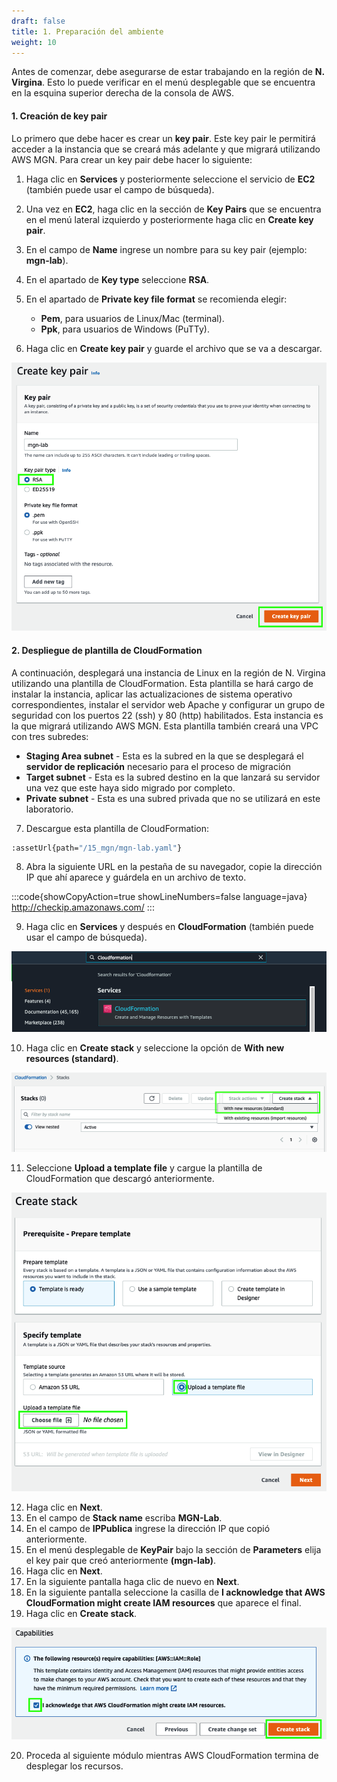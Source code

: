 ```yaml
---
draft: false
title: 1. Preparación del ambiente
weight: 10
---
```

Antes de comenzar, debe asegurarse de estar trabajando en la región de **N. Virgina**. Esto lo puede verificar en el menú desplegable que se encuentra en la esquina superior derecha de la consola de AWS.

#### 1. Creación de key pair

Lo primero que debe hacer es crear un **key pair**. Este key pair le permitirá acceder a la instancia que se creará más adelante y que migrará utilizando AWS MGN. Para crear un key pair debe hacer lo siguiente:

1. Haga clic en **Services** y posteriormente seleccione el servicio de **EC2** (también puede usar el campo de búsqueda).

2. Una vez en **EC2**, haga clic en la sección de **Key Pairs** que se encuentra en el menú lateral izquierdo  y posteriormente haga clic en **Create key pair**.
3. En el campo de **Name** ingrese un nombre para su key pair (ejemplo: **mgn-lab**).
4. En el apartado de **Key type** seleccione **RSA**.
5. En el apartado de  **Private key file format** se recomienda elegir:
    - **Pem**, para usuarios de Linux/Mac (terminal).
    - **Ppk**, para usuarios de Windows (PuTTy).
6. Haga clic en **Create key pair** y guarde el archivo que se va a descargar.

![Create key pair](/static/images/mgn/createkeypair.png)


#### 2. Despliegue de plantilla de CloudFormation

A continuación, desplegará una instancia de Linux en la región de N. Virgina utilizando una plantilla de CloudFormation. Esta plantilla se hará cargo de instalar la instancia, aplicar las actualizaciones de sistema operativo correspondientes, instalar el servidor web Apache y configurar un grupo de seguridad con los puertos 22 (ssh) y 80 (http) habilitados. Esta instancia es la que migrará utilizando AWS MGN. Esta plantilla también creará una VPC con tres subredes:

* **Staging Area subnet** - Esta es la subred en la que se desplegará el **servidor de replicación** necesario para el proceso de migración
*  **Target subnet** - Esta es la subred destino en la que lanzará su servidor una vez que este haya sido migrado por completo.
*  **Private subnet** - Esta es una subred privada que no se utilizará en este laboratorio.


7. Descargue esta plantilla de CloudFormation:

```bash
:assetUrl{path="/15_mgn/mgn-lab.yaml"}
```

8. Abra la siguiente URL en la pestaña de su navegador, copie la dirección IP que ahí aparece y guárdela en un archivo de texto.

:::code{showCopyAction=true showLineNumbers=false language=java}
http://checkip.amazonaws.com/
:::

9. Haga clic en **Services** y después en **CloudFormation** (también puede usar el campo de búsqueda).

![CloudFormation](/static/images/mgn/cloudformation1.png)

10. Haga clic en **Create stack** y seleccione la opción de **With new resources (standard)**.

![CloudFormation](/static/images/mgn/cloudformation2.png)

11. Seleccione **Upload a template file** y cargue la plantilla de CloudFormation que descargó anteriormente.

![CloudFormation](/static/images/mgn/cloudformation3.png)

12. Haga clic en **Next**.
13. En el campo de **Stack name** escriba **MGN-Lab**.
14. En el campo de **IPPublica** ingrese la dirección IP que copió anteriormente.
15. En el menú desplegable de **KeyPair** bajo la sección de **Parameters** elija el key pair que creó anteriormente **(mgn-lab)**.
16. Haga clic en **Next**.
17. En la siguiente pantalla haga clic de nuevo en **Next**.
18. En la siguiente pantalla seleccione la casilla de **I acknowledge that AWS CloudFormation might create IAM resources** que aparece el final.
19. Haga clic en **Create stack**.

![CloudFormation](/static/images/mgn/acknowledgerole.png)

20. Proceda al siguiente módulo mientras AWS CloudFormation termina de desplegar los recursos.